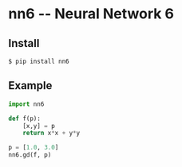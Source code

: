 # nn6 -- Neural Network 6

## Install

```
$ pip install nn6
```

## Example

```py
import nn6

def f(p):
	[x,y] = p
	return x*x + y*y

p = [1.0, 3.0]
nn6.gd(f, p)
```
